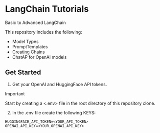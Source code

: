# LangChain Tutorials
Basic to Advanced LangChain

This repository includes the following:
- Model Types
- PromptTemplates
- Creating Chains
- ChatAP for OpenAI models

## Get Started

1. Get your OpenAI and HuggingFace API tokens.

> [!IMPORTANT]  
> Start by creating a <.env> file in the root directory of this repository clone.

2. In the .env file create the following KEYS:
```
HUGGINGFACE_API_TOKEN=<YOUR_API_TOKEN>
OPENAI_API_KEY=<YOUR_OPENAI_API_KEY>
```
